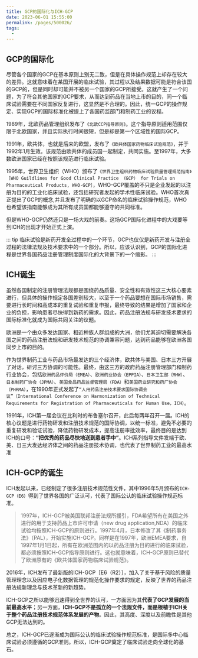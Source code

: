 ```yaml
---
title: GCP的国际化与ICH-GCP
date: 2023-06-01 15:55:00
permalink: /pages/500026/
tags:
  - 
---
```


## GCP的国际化

尽管各个国家的GCP在基本原则上别无二致，但是在具体操作规范上却存在较大的差异。这就意味着在某国开展的临床试验，其过程以及结果数据可能是符合该国的GCP的，但是同时却可能并不被另一个国家的GCP所接受。这就产生了一个问题，为了符合其他国家的GCP要求，从而达到药品在当地上市的目的，同一个临床试验需要在不同国家反复进行，这显然是不合理的。因此，统一GCP的操作规定、实现GCP的国际标准化被提上了各国药监部门和制药工业的议程。

1989年，北欧药品管理组织发布了`《北欧CCP指导原则》`。这个指导原则适用范围仅限于北欧国家，并且实际执行时间很短，但是却是第一个区域性的国际GCP。

1991年，欧共体，也就是后来的欧盟，发布了`《欧共体国家药物临床试验规范》`，并于1992年1月生效。该规范由欧共体的成员国一起制定，共同实施。至1997年，大多数欧洲国家已经在按照该规范进行临床试验。

1995年，世界卫生组织（WHO）颁布了`《世界卫生组织药物临床试验质量管理规范指南》［WHO Guildlines for Good Clinical Practice （GCP） for Trials on Pharmaceutical Products, WHO-GCP］`，WHO-GCP覆盖的不只是企业发起的以注册为目的的工业化临床试验，还包括研究者发起的学术性临床试验。WHO首次真正提出了GCP的概念,并且发布了明确的以GCP命名的临床试验操作规范，WHO也希望该指南能够成为其所有成员国都能够遵守的共同标准。

但是WHO-GCP仍然还只是一场大戏的前奏。这场GCP国际化进程中的大戏要等到ICH的出现才开始正式上演。

::: tip 
临床试验是新药开发全过程中的一个环节，GCP也仅仅是新药开发与注册全过程的法律法规及技术要求中的一个部分。所以，应该认识到，GCP的国际化进程是世界各国药品注册管理制度国际化的大背景下的一个缩影。
:::

## ICH诞生

虽然各国制定的注册管理法规都是围绕药品质量、安全性和有效性这三大核心要素进行，但具体的操作规定各国差别较大，以至于一个药品要想在国际市场销售，需要进行长时间和高成本的重复试验和重复申报，最终导致的结果是增加了国家和企业的负担，影响患者尽快得到新药的需求。因此，药品注册法规与研发技术要求的国际标准化就成为国际共同关注的议题。

欧洲是一个由众多发达国家、相近种族人群组成的大洲，他们尤其迫切需要解决各国之间的药品注册法规和研发技术规范的协调兼容问题，达到药品能够在欧洲各国同步上市的目的。

作为世界制药工业与药品市场最发达的三个经济体，欧共体与美国、日本三方开展了对话，研讨三方协调的可能性。最终，由这三方的政府药品注册管理部门和制药行业协会，包括`欧洲药品评价局（EMEA）`、`欧洲药业协会（EPPIA）`、`日本卫生部（MHW）`、`日本制药厂协会（JPMA）`、`美国食品药品监督管理局（FDA）`和`美国药业研究和药厂协会（PHRMA）`，在1990年正式发起了`“人用药品注册技术要求国际协调会议”（International Conference on Harmonization of Technical Requirements for Registration of Pharmaceuticals for Human Use，ICH）`。

1991年，ICH第一届会议在比利时的布鲁塞尔召开，此后每两年召开一届。ICH的核心议题是进行药物研发和注册技术规范的国际协调，以统一标准，避免不必要的重复研发和验证试验，降低药物研发成本，提高注册审批效率，最终目的是达到ICH的口号：**“把优秀的药品尽快地送到患者手中”**。ICH系列指导文件发端于欧、美、日三大发达经济体之间的药品注册技术协调，也代表了世界制药工业的最高水准

## ICH-GCP的诞生
ICH发起以来，已经制定了很多注册技术规范性文件，其中1996年5月颁布的`ICH-GCP（E6）`得到了世界各国的广泛认可，代表了国际公认的临床试验操作规范标准。

>1997年，ICH-GCP被美国联邦注册法规所援引，FDA希望所有在美国之外进行的用于支持药品上市许可申请（new drug application,NDA）的临床试验均按照ICH-GCP的原则进行。1997年4月，日本修改了其《制药事务法》（PAL），开始实施ICH-GCP。同样是在1997年，欧洲EMEA要求，自1997年1月1日起，所有在欧洲范围内的以药品注册为目的进行的临床试验，都必须按照ICH-GCP指导原则进行。这也就意味着，ICH-GCP原则已替代了欧洲原有的《欧共体国家药物临床试验规范》。

2016年，ICH发布了最新版的ICH-GCP［E6（R2）］，加入了关于基于风险的质量管理理念以及因应电子化数据管理的规范化操作要求的规定，反映了世界的药品注册法规新理念与技术革新的新趋势。

ICH-GCP之所以能够迅速得到全世界的认可，一方面因为其**代表了GCP发展的当前最高水平**；另一方面，**ICH-GCP不是孤立的一个法规文件，而是根植于ICH关于整个药品注册技术规范体系发展的产物**。因此，其高度、深度以及前瞻性是其他GCP无法达到的。

总之，ICH-GCP已逐渐成为国际公认的临床试验操作规范标准，是国际多中心临床试验必须遵循的GCP准则。所以，ICH-GCP奠定了临床试验走向全球化的基石。